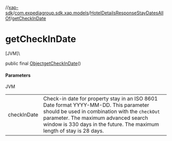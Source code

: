 //[xap-sdk](../../../index.md)/[com.expediagroup.sdk.xap.models](../index.md)/[HotelDetailsResponseStayDatesAllOf](index.md)/[getCheckInDate](get-check-in-date.md)

# getCheckInDate

[JVM]\

public final [Object](https://docs.oracle.com/javase/8/docs/api/java/lang/Object.html)[getCheckInDate](get-check-in-date.md)()

#### Parameters

JVM

| | |
|---|---|
| checkInDate | Check-in date for property stay in an ISO 8601 Date format YYYY-MM-DD.  This parameter should be used in combination with the `checkOut` parameter.  The maximum advanced search window is 330 days in the future.  The maximum length of stay is 28 days. |
